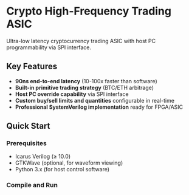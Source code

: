 # Crypto High-Frequency Trading ASIC

Ultra-low latency cryptocurrency trading ASIC with host PC programmability via SPI interface.

## Key Features
- **90ns end-to-end latency** (10-100x faster than software)
- **Built-in primitive trading strategy** (BTC/ETH arbitrage)
- **Host PC override capability** via SPI interface
- **Custom buy/sell limits and quantities** configurable in real-time
- **Professional SystemVerilog implementation** ready for FPGA/ASIC

## Quick Start

### Prerequisites
- Icarus Verilog (≥ 10.0)
- GTKWave (optional, for waveform viewing)
- Python 3.x (for host control software)

### Compile and Run
